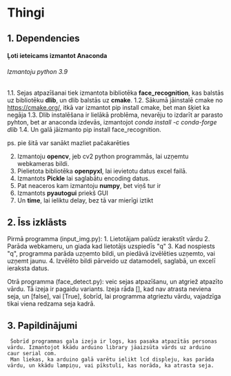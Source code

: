 # Thingi

## 1. Dependencies

#### Ļoti ieteicams izmantot **Anaconda**

###### Izmantoju python 3.9

1.1. Sejas atpazīšanai tiek izmantota bibliotēka **face_recognition**, kas balstās uz bibliotēku **dlib**, un dlib balstās uz **cmake**.
1.2. Sākumā jāinstalē cmake no https://cmake.org/, itkā var izmantot pip install cmake, bet man šķiet ka negāja
1.3. Dlib instalēšana ir lielākā problēma, nevarēju to izdarīt ar parasto pyhton, bet ar anaconda izdevās, izmantojot *conda install -c conda-forge dlib*
1.4. Un galā jāizmanto pip install face_recognition. 

ps. pie šitā var sanākt mazliet pačakarēties

2. Izmantoju **opencv**, jeb cv2 python programmās, lai uzņemtu webkameras bildi.
3. Pielietota bibliotēka **openpyxl**, lai ievietotu datus excel failā.
4. Izmantots **Pickle** lai saglabātu encoding datus.
5. Pat neaceros kam izmantoju **numpy**, bet viņš tur ir
6. Izmantots **pyautogui** priekš GUI
7. Un **time**, lai ieliktu delay, bez tā var mierīgi iztikt

## 2. Īss izklāsts
 
 Pirmā programma (input_img.py):
       1. Lietotājam palūdz ierakstīt vārdu
       2. Parāda webkameru, un giada kad lietotājs uzspiedīs "q"
       3. Kad nospiests "q", programma parāda uzņemto bildi, un piedāvā izvēlēties uzņemto, vai uzņemt jaunu.
       4. Izvēlēto bildi pārveido uz datamodeli, saglabā, un excelī ieraksta datus.
 
 Otrā programma (face_detect.py):
 veic sejas atpazīšanu, un atgriež atpazīto vārdu. Tā izeja ir pagaidu variants. Izeja rāda [], kad nav atrasta neviena seja, un [false], vai [True], šobrīd, lai programma atgrieztu vārdu, vajadzīga tikai viena redzama seja kadrā. 
 
 ## 3. Papildinājumi
 
     Šobrīd programmas gala izeja ir logs, kas pasaka atpazītās personas vārdu. Izmantojot kkādu arduino library jāaizsūta vārds uz arduino caur serial com. 
     Man liekas, ka arduino galā varētu ielikt lcd displeju, kas parāda vārdu, un kkādu lampiņu, vai pīkstuli, kas norāda, ka atrasta seja.
     




